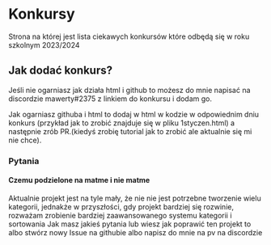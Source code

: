 
# Konkursy

Strona na której jest lista ciekawych konkursów które odbędą się w roku szkolnym 2023/2024

## Jak dodać konkurs?

Jeśli nie ogarniasz jak działa html i github to możesz do mnie napisać na discordzie mawerty#2375 z linkiem do konkursu i dodam go.

Jak ogarniasz githuba i html to dodaj w html w kodzie w odpowiednim dniu konkurs (przykład jak to zrobić znajduje się w pliku 1styczen.html) a następnie zrób PR.(kiedyś zrobię tutorial jak to zrobić ale aktualnie się mi nie chce).

### Pytania
#### Czemu podzielone na matme i nie matme
Aktualnie projekt jest na tyle mały, że nie nie jest potrzebne tworzenie wielu kategorii, jednakże w przyszłości, gdy projekt bardziej się rozwinie, rozważam zrobienie bardziej zaawansowanego systemu kategorii i sortowania
Jak masz jakieś pytania lub wiesz jak poprawić ten projekt to albo stwórz nowy Issue na githubie albo napisz do mnie na pv na discordzie


